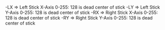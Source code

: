-LX => Left Stick X-Axis
  0-255: 128 is dead center of stick
-LY => Left Stick Y-Axis
  0-255: 128 is dead center of stick
-RX => Right Stick X-Axis
  0-255: 128 is dead center of stick
-RY => Right Stick Y-Axis
  0-255: 128 is dead center of stick
